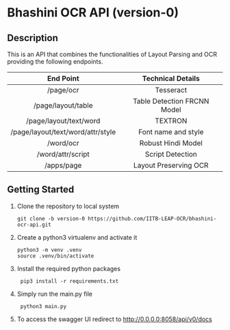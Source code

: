 # Bhashini OCR API (version-0)

## Description

This is an API that combines the functionalities of Layout Parsing and OCR providing the following endpoints.

| End Point  | Technical Details |
| :---: | :---: |
| /page/ocr  | Tesseract  |
| /page/layout/table |  Table Detection FRCNN Model  |
| /page/layout/text/word | TEXTRON |
| /page/layout/text/word/attr/style |  Font name and style  |
| /word/ocr  | Robust Hindi Model |
| /word/attr/script |  Script Detection  |
| /apps/page |  Layout Preserving OCR  |

## Getting Started
1. Clone the repository to local system
   ```
   git clone -b version-0 https://github.com/IITB-LEAP-OCR/bhashini-ocr-api.git
   ```
2. Create a python3 virtualenv and activate it
   ```
   python3 -m venv .venv
   source .venv/bin/activate
   ```
3. Install the required python packages
   ```
    pip3 install -r requirements.txt
   ```
4. Simply run the main.py file
   ```
    python3 main.py
   ```
5. To access the swagger UI redirect to http://0.0.0.0:8058/api/v0/docs